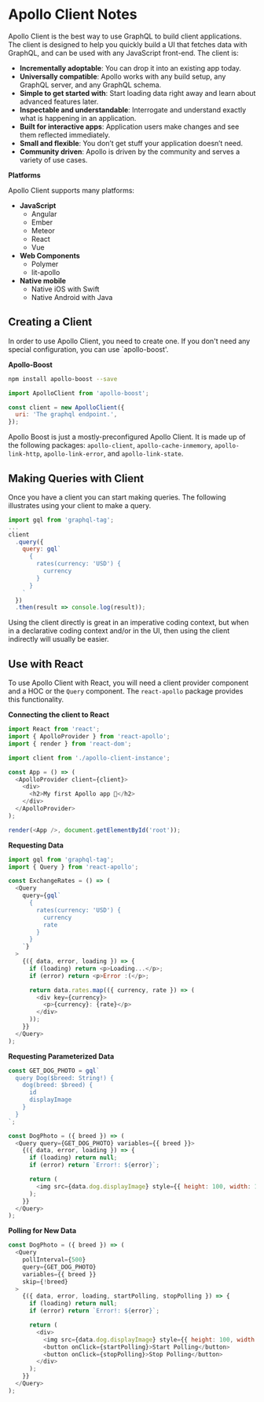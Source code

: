 # Apollo Client Notes

Apollo Client is the best way to use GraphQL to build client applications.  The
client is designed to help you quickly build a UI that fetches data with
GraphQL, and can be used with any JavaScript front-end.  The client is:

- **Incrementally adoptable**: You can drop it into an existing app today.
- **Universally compatible**: Apollo works with any build setup, any GraphQL
  server, and any GraphQL schema.
- **Simple to get started with**: Start loading data right away and learn about
  advanced features later.
- **Inspectable and understandable**: Interrogate and understand exactly what is
  happening in an application.
- **Built for interactive apps**: Application users make changes and see them
  reflected immediately.
- **Small and flexible**: You don’t get stuff your application doesn’t need.
- **Community driven**: Apollo is driven by the community and serves a variety
  of use cases.

**Platforms**

Apollo Client supports many platforms:

- **JavaScript**
  + Angular
  + Ember
  + Meteor
  + React
  + Vue
- **Web Components**
  + Polymer
  + lit-apollo
- **Native mobile**
  + Native iOS with Swift
  + Native Android with Java


## Creating a Client

In order to use Apollo Client, you need to create one.  If you don't need
any special configuration, you can use `apollo-boost'.

**Apollo-Boost**

```sh
npm install apollo-boost --save
```

```js
import ApolloClient from 'apollo-boost';

const client = new ApolloClient({
  uri: 'The graphql endpoint.',
});
```

Apollo Boost is just a mostly-preconfigured Apollo Client.  It is made up of the
following packages: `apollo-client`, `apollo-cache-inmemory`,
`apollo-link-http`, `apollo-link-error`, and `apollo-link-state`.


## Making Queries with Client

Once you have a client you can start making queries.  The following illustrates
using your client to make a query.

```js
import gql from 'graphql-tag';
...
client
  .query({
    query: gql`
      {
        rates(currency: 'USD') {
          currency
        }
      }
    `
  })
  .then(result => console.log(result));
```

Using the client directly is great in an imperative coding context, but when in
a declarative coding context and/or in the UI, then using the client indirectly
will usually be easier.


## Use with React

To use Apollo Client with React, you will need a client provider component and
a HOC or the `Query` component.  The `react-apollo` package provides this
functionality.

**Connecting the client to React**

```js
import React from 'react';
import { ApolloProvider } from 'react-apollo';
import { render } from 'react-dom';

import client from './apollo-client-instance';

const App = () => (
  <ApolloProvider client={client}>
    <div>
      <h2>My first Apollo app 🚀</h2>
    </div>
  </ApolloProvider>
);

render(<App />, document.getElementById('root'));
```

**Requesting Data**

```js
import gql from 'graphql-tag';
import { Query } from 'react-apollo';

const ExchangeRates = () => (
  <Query
    query={gql`
      {
        rates(currency: 'USD') {
          currency
          rate
        }
      }
    `}
  >
    {({ data, error, loading }) => {
      if (loading) return <p>Loading...</p>;
      if (error) return <p>Error :(</p>;

      return data.rates.map(({ currency, rate }) => (
        <div key={currency}>
          <p>{currency}: {rate}</p>
        </div>
      ));
    }}
  </Query>
);
```

**Requesting Parameterized Data**

```js
const GET_DOG_PHOTO = gql`
  query Dog($breed: String!) {
    dog(breed: $breed) {
      id
      displayImage
    }
  }
`;

const DogPhoto = ({ breed }) => (
  <Query query={GET_DOG_PHOTO} variables={{ breed }}>
    {({ data, error, loading }) => {
      if (loading) return null;
      if (error) return `Error!: ${error}`;

      return (
        <img src={data.dog.displayImage} style={{ height: 100, width: 100 }} />
      );
    }}
  </Query>
);
```

**Polling for New Data**

```js
const DogPhoto = ({ breed }) => (
  <Query
    pollInterval={500}
    query={GET_DOG_PHOTO}
    variables={{ breed }}
    skip={!breed}
  >
    {({ data, error, loading, startPolling, stopPolling }) => {
      if (loading) return null;
      if (error) return `Error!: ${error}`;

      return (
        <div>
          <img src={data.dog.displayImage} style={{ height: 100, width: 100 }} />
          <button onClick={startPolling}>Start Polling</button>
          <button onClick={stopPolling}>Stop Polling</button>
        </div>
      );
    }}
  </Query>
);
```
